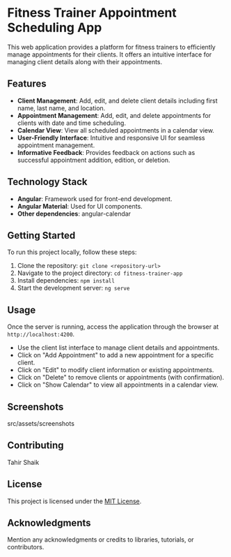 # Fitness Trainer Appointment Scheduling App

This web application provides a platform for fitness trainers to efficiently manage appointments for their clients. It offers an intuitive interface for managing client details along with their appointments.

## Features

- **Client Management**: Add, edit, and delete client details including first name, last name, and location.
- **Appointment Management**: Add, edit, and delete appointments for clients with date and time scheduling.
- **Calendar View**: View all scheduled appointments in a calendar view.
- **User-Friendly Interface**: Intuitive and responsive UI for seamless appointment management.
- **Informative Feedback**: Provides feedback on actions such as successful appointment addition, edition, or deletion.

## Technology Stack

- **Angular**: Framework used for front-end development.
- **Angular Material**: Used for UI components.
- **Other dependencies**: angular-calendar

## Getting Started

To run this project locally, follow these steps:

1. Clone the repository: `git clone <repository-url>`
2. Navigate to the project directory: `cd fitness-trainer-app`
3. Install dependencies: `npm install`
4. Start the development server: `ng serve`

## Usage

Once the server is running, access the application through the browser at `http://localhost:4200`.

- Use the client list interface to manage client details and appointments.
- Click on "Add Appointment" to add a new appointment for a specific client.
- Click on "Edit" to modify client information or existing appointments.
- Click on "Delete" to remove clients or appointments (with confirmation).
- Click on "Show Calendar" to view all appointments in a calendar view.

## Screenshots

src/assets/screenshots

## Contributing

Tahir Shaik
## License

This project is licensed under the [MIT License](LICENSE).

## Acknowledgments

Mention any acknowledgments or credits to libraries, tutorials, or contributors.

